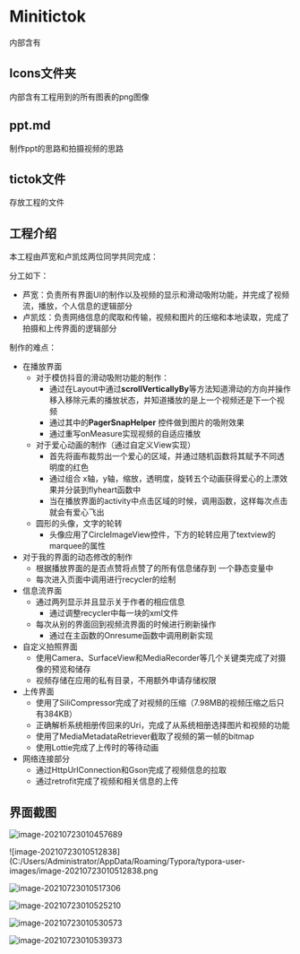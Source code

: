 # Minitictok



内部含有



## Icons文件夹

内部含有工程用到的所有图表的png图像





## ppt.md

制作ppt的思路和拍摄视频的思路



## tictok文件

存放工程的文件



## 工程介绍

本工程由芦宽和卢凯炫两位同学共同完成：

分工如下：

* 芦宽：负责所有界面UI的制作以及视频的显示和滑动吸附功能，并完成了视频流，播放，个人信息的逻辑部分
* 卢凯炫：负责网络信息的爬取和传输，视频和图片的压缩和本地读取，完成了拍摄和上传界面的逻辑部分

制作的难点：

* 在播放界面
  * 对于模仿抖音的滑动吸附功能的制作：
    * 通过在Layout中通过**scrollVerticallyBy**等方法知道滑动的方向并操作移入移除元素的播放状态，并知道播放的是上一个视频还是下一个视频
    * 通过其中的**PagerSnapHelper** 控件做到图片的吸附效果
    * 通过重写onMeasure实现视频的自适应播放
  * 对于爱心动画的制作（通过自定义View实现）
    * 首先将画布裁剪出一个爱心的区域，并通过随机函数将其赋予不同透明度的红色
    * 通过组合 x轴，y轴，缩放，透明度，旋转五个动画获得爱心的上漂效果并分装到flyheart函数中
    * 当在播放界面的activity中点击区域的时候，调用函数，这样每次点击就会有爱心飞出
  * 圆形的头像，文字的轮转
    * 头像应用了CircleImageView控件，下方的轮转应用了textview的marquee的属性
* 对于我的界面的动态修改的制作
  * 根据播放界面的是否点赞将点赞了的所有信息储存到 一个静态变量中
  * 每次进入页面中调用进行recycler的绘制
* 信息流界面
  * 通过两列显示并且显示关于作者的相应信息
    * 通过调整recycler中每一块的xml文件
  * 每次从别的界面回到视频流界面的时候进行刷新操作
    * 通过在主函数的Onresume函数中调用刷新实现
* 自定义拍照界面
  - 使用Camera、SurfaceView和MediaRecorder等几个关键类完成了对摄像的预览和储存
  - 视频存储在应用的私有目录，不用额外申请存储权限
* 上传界面
  - 使用了SiliCompressor完成了对视频的压缩（7.98MB的视频压缩之后只有384KB）
  - 正确解析系统相册传回来的Uri，完成了从系统相册选择图片和视频的功能
  - 使用了MediaMetadataRetriever截取了视频的第一帧的bitmap
  - 使用Lottie完成了上传时的等待动画
* 网络连接部分
  * 通过HttpUrlConnection和Gson完成了视频信息的拉取
  * 通过retrofit完成了视频和相关信息的上传



## 界面截图

![image-20210723010457689](C:/Users/Administrator/AppData/Roaming/Typora/typora-user-images/image-20210723010457689.png)

![image-20210723010512838](C:/Users/Administrator/AppData/Roaming/Typora/typora-user-images/image-20210723010512838.png

![image-20210723010517306](C:/Users/Administrator/AppData/Roaming/Typora/typora-user-images/image-20210723010517306.png)

![image-20210723010525210](C:/Users/Administrator/AppData/Roaming/Typora/typora-user-images/image-20210723010525210.png)

![image-20210723010530573](C:/Users/Administrator/AppData/Roaming/Typora/typora-user-images/image-20210723010530573.png)

![image-20210723010539373](C:/Users/Administrator/AppData/Roaming/Typora/typora-user-images/image-20210723010539373.png)

